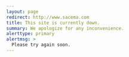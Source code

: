 ```yaml
---
layout: page
redirect: http://www.sacema.com
title: This site is currently down.
summary: We apologize for any inconvenience.
alerttype: primary
alertmsg: >
  Please try again soon.
---
```


